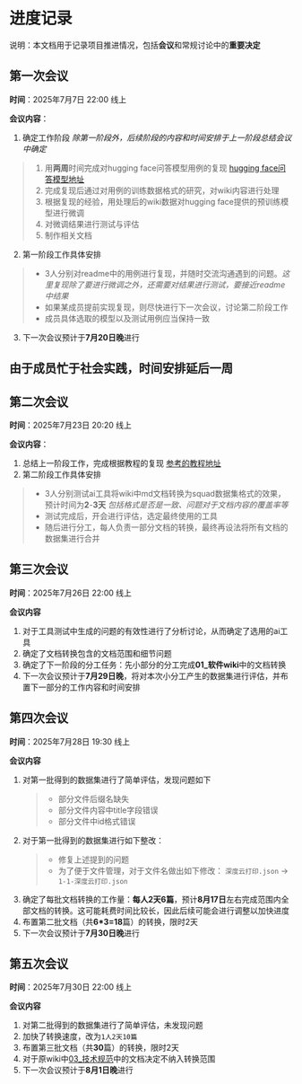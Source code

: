 # 进度记录
说明：本文档用于记录项目推进情况，包括**会议**和常规讨论中的**重要决定**

## 第一次会议
**时间**：2025年7月7日 22:00 线上

**会议内容**：
1. 确定工作阶段 *除第一阶段外，后续阶段的内容和时间安排于上一阶段总结会议中确定*
  >  1. 用**两周**时间完成对hugging face问答模型用例的复现 [hugging face问答模型地址](https://github.com/huggingface/transformers/blob/main/examples/pytorch/question-answering/README.md)
  >  1. 完成复现后通过对用例的训练数据格式的研究，对wiki内容进行处理
  >  1. 根据复现的经验，用处理后的wiki数据对hugging face提供的预训练模型进行微调
  >  1. 对微调结果进行测试与评估
  >  1. 制作相关文档
2. 第一阶段工作具体安排
  > - 3人分别对readme中的用例进行复现，并随时交流沟通遇到的问题。*这里复现除了要进行微调之外，还需要对结果进行测试，要接近readme中结果*
  > - 如果某成员提前实现复现，则尽快进行下一次会议，讨论第二阶段工作
  > - 成员具体选取的模型以及测试用例应当保持一致
3. 下一次会议预计于**7月20日晚**进行

## 由于成员忙于社会实践，时间安排延后一周

## 第二次会议
**时间**：2025年7月23日 20:20 线上

**会议内容**：
1. 总结上一阶段工作，完成根据教程的复现 [参考的教程地址](https://huggingface.co/docs/transformers/main/en/tasks/question_answering)
2. 第二阶段工作具体安排
  > - 3人分别测试ai工具将wiki中md文档转换为squad数据集格式的效果，预计时间为**2**-**3天** *包括格式是否是一致、问题对于文档内容的覆盖率等*
  > - 测试完成后，开会进行评估，选定最终使用的工具
  > - 随后进行分工，每人负责一部分文档的转换，最终再设法将所有文档的数据集进行合并

## 第三次会议
**时间**：2025年7月26日 22:00 线上

**会议内容**
1. 对于工具测试中生成的问题的有效性进行了分析讨论，从而确定了选用的ai工具
2. 确定了文档转换包含的文档范围和细节问题
3. 确定了下一阶段的分工任务：先小部分的分工完成**01_软件wiki**中的文档转换
4. 下一次会议预计于**7月29日晚**，将对本次小分工产生的数据集进行评估，并布置下一部分的工作内容和时间安排

## 第四次会议
**时间**：2025年7月28日 19:30 线上

**会议内容**
1. 对第一批得到的数据集进行了简单评估，发现问题如下
   > - 部分文件后缀名缺失
   > - 部分文件内容中title字段错误
   > - 部分文件中id格式错误
2. 对于第一批得到的数据集进行如下整改：
   > - 修复上述提到的问题
   > - 为了便于文件管理，对于文件名做出如下修改：
   `深度云打印.json` -> `1-1-深度云打印.json`
3. 确定了每批文档转换的工作量：**每人2天6篇**，预计**8月17日**左右完成范围内全部文档的转换。这可能耗费时间比较长，因此后续可能会进行调整以加快进度
4. 布置第二批文档（共**6\*3=18**篇）的转换，限时2天
5. 下一次会议预计于**7月30日晚**进行

## 第五次会议
**时间**：2025年7月30日 22:00 线上

**会议内容**
1. 对第二批得到的数据集进行了简单评估，未发现问题
2. 加快了转换速度，改为`1人2天10篇`
3. 布置第三批文档（共**30**篇）的转换，限时2天
4. 对于原wiki中[03_技术规范](https://github.com/linuxdeepin/wiki.deepin.org/tree/f18af95cba0d1e81a50b429d15427e130d5a71e0/03_%E6%8A%80%E6%9C%AF%E8%A7%84%E8%8C%83)中的文档决定不纳入转换范围
5. 下一次会议预计于**8月1日晚**进行
